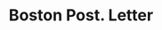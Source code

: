 ---
doi: 10.7916/D80C66SW
date_other: '1870'
date_other_textual: 1870-1879
form: correspondence
genre:
- Letters (correspondence)
name:
- Boston Post
object_in_context_url: https://biggert.cul.columbia.edu/items/view/ave_biggert_00338
subject_hierarchical_geographic:
- Boston, Massachusetts, United States
subject_name:
- Boston Post
title: Boston Post. Letter
sort_title: Boston Post. Letter
call_number: ave_biggert_00338
coordinates:
- 42.35805555555556,-71.06361111111111
pid: ave_biggert_00338
identifiers: ave_biggert_00338
thumbnail: https://derivativo-2.library.columbia.edu/iiif/2/ldpd:344157/full/!256,256/0/native.jpg
permalink: "/biggert/ave_biggert_00338/"
layout: iiif-image-page
---